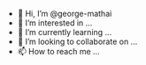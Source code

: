 - 👋 Hi, I’m @george-mathai
- 👀 I’m interested in ...
- 🌱 I’m currently learning ...
- 💞️ I’m looking to collaborate on ...
- 📫 How to reach me ...

<!---
george-mathai/george-mathai is a ✨ special ✨ repository because its `README.md` (this file) appears on your GitHub profile.
You can click the Preview link to take a look at your changes.
--->
